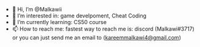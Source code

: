 - 👋 Hi, I’m @Malkawii
- 👀 I’m interested in: game develpoment, Cheat Coding
- 🌱 I’m currently learning: CS50 course
- 📫 How to reach me: fastest way to reach me is: discord (Malkawi#3717) or you can just send me an email to (kareemmalkawi4@gmail.com)

<!---
Malkawii/Malkawii is a ✨ special ✨ repository because its `README.md` (this file) appears on your GitHub profile.
You can click the Preview link to take a look at your changes.
--->
